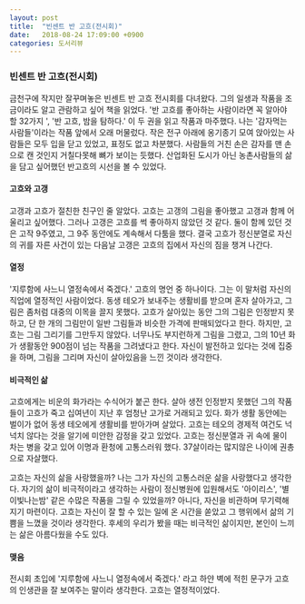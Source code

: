 ```yaml
---
layout: post
title:  "빈센트 반 고흐(전시회)"
date:   2018-08-24 17:09:00 +0900
categories: 도서리뷰
---
```


### 빈센트 반 고흐(전시회)

금천구에 작지만 잘꾸며놓은 빈센트 반 고흐 전시회를 다녀왔다. 그의 일생과 작품을 조금이라도 알고 관람하고 싶어 책을 읽었다. '반 고흐를 좋아하는 사람이라면 꼭 알아야 할 32가지 ', '반 고흐, 밤을 탐하다.' 이 두 권을 읽고 작품과 마주했다. 나는 '감자먹는 사람들'이라는 작품 앞에서 오래 머물렀다. 작은 전구 아래에 옹기종기 모여 앉아있는 사람들은 모두 입을 닫고 있었고, 표정도 없고 차분했다. 사람들의 거친 손은 감자를 맨 손으로 캔 것인지 거칠다못해 뼈가 보이는 듯했다. 산업화된 도시가 아닌 농촌사람들의 삶을 담고 싶어했던 반고흐의 시선을 볼 수 있었다. 

#### 고흐와 고갱

고갱과 고흐가 절친한 친구인 줄 알았다. 고흐는 고갱의 그림을 좋아했고 고갱과 함께 어울리고 싶어했다. 그러나 고갱은 고흐를 썩 좋아하지 않았던 것 같다. 둘이 함께 있던 것은 고작 9주였고, 그 9주 동안에도 계속해서 다툼을 했다. 결국 고흐가 정신분열로 자신의 귀를 자른 사건이 있는 다음날 고갱은 고흐의 집에서 자신의 짐을 챙겨 나간다.  

#### 열정

'지루함에 사느니 열정속에서 죽겠다.' 고흐의 명언 중 하나이다. 그는 이 말처럼 자신의 직업에 열정적인 사람이었다. 동생 테오가 보내주는 생활비를 받으며 혼자 살아가고, 그림은 좀처럼 대중의 이목을 끌지 못했다. 고흐가 살아있는 동안 그의 그림은 인정받지 못하고, 단 한 개의 그림만이 일반 그림들과 비슷한 가격에 판매되었다고 한다.  하지만, 고흐는 그림 그리기를 그만두지 않았다. 너무나도 부지런하게 그림을 그렸고, 그의 10년 화가 생활동안 900점이 넘는 작품을 그려냈다고 한다. 자신이 발전하고 있다는 것에 집중을 하며, 그림을 그리며 자신이 살아있음을 느낀 것이라 생각한다.  

#### 비극적인 삶

고흐에게는 비운의 화가라는 수식어가 붙곤 한다. 살아 생전 인정받지 못했던 그의 작품들이 고흐가 죽고 십여년이 지난 후 엄청난 고가로 거래되고 있다. 화가 생활 동안에는 벌이가 없어 동생 테오에게 생활비를 받아가며 살았다. 고흐는 테오의 경제적 여건도 넉넉치 않다는 것을 알기에 미안한 감정을 갖고 있었다. 고흐는 정신분열과 귀 속에 물이 차는 병을 갖고 있어 이명과 환청에 고통스러워 했다. 37살이라는 많지않은 나이에 권총으로 자살했다. 

고흐는 자신의 삶을 사랑했을까? 나는 그가 자신의 고통스러운 삶을 사랑했다고 생각한다. 자기의 삶이 비극적이라고 생각하는 사람이 정신병원에 입원해서도 '아이리스', '별이빛나는밤' 같은 수많은 작품을 그릴 수 있었을까? 아니다, 자신을 비관하며 무기력해지기 마련이다. 고흐는 자신이 잘 할 수 있는 일에 온 시간을 쏟았고 그 행위에서 삶의 기쁨을 느꼈을 것이라 생각한다. 후세의 우리가 봤을 때는 비극적인 삶이지만, 본인이 느끼는 삶은 아름다웠을 수도 있다.   

#### 맺음

전시회 초입에 '지루함에 사느니 열정속에서 죽겠다.' 라고 하얀 벽에 적힌 문구가 고흐의 인생관을 잘 보여주는 말이라 생각한다. 고흐는 열정적이었다. 